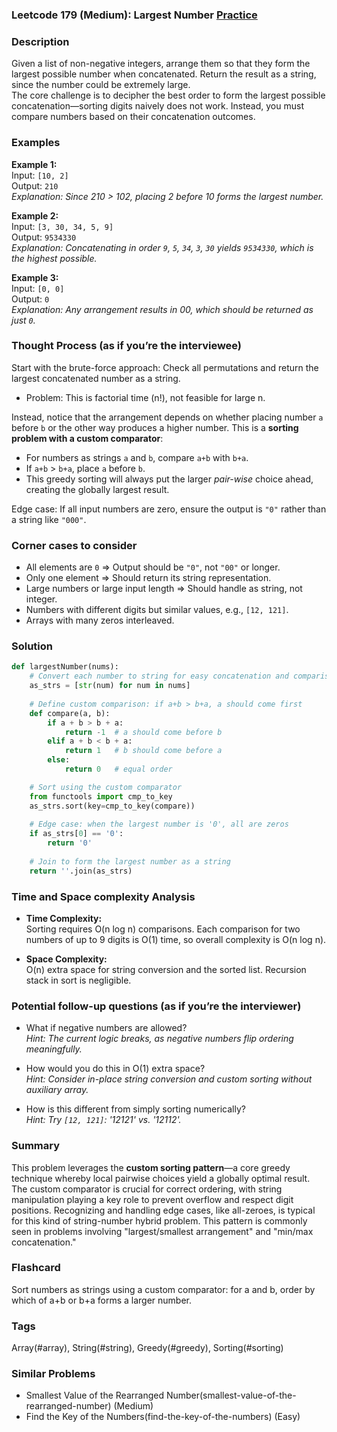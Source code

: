 ### Leetcode 179 (Medium): Largest Number [Practice](https://leetcode.com/problems/largest-number)

### Description  
Given a list of non-negative integers, arrange them so that they form the largest possible number when concatenated. Return the result as a string, since the number could be extremely large.  
The core challenge is to decipher the best order to form the largest possible concatenation—sorting digits naively does not work. Instead, you must compare numbers based on their concatenation outcomes.

### Examples  

**Example 1:**  
Input: `[10, 2]`  
Output: `210`  
*Explanation: Since 210 > 102, placing 2 before 10 forms the largest number.*

**Example 2:**  
Input: `[3, 30, 34, 5, 9]`  
Output: `9534330`  
*Explanation: Concatenating in order `9`, `5`, `34`, `3`, `30` yields `9534330`, which is the highest possible.*

**Example 3:**  
Input: `[0, 0]`  
Output: `0`  
*Explanation: Any arrangement results in 00, which should be returned as just `0`.*

### Thought Process (as if you’re the interviewee)  
Start with the brute-force approach: Check all permutations and return the largest concatenated number as a string.  
- Problem: This is factorial time (n!), not feasible for large n.

Instead, notice that the arrangement depends on whether placing number `a` before `b` or the other way produces a higher number. This is a **sorting problem with a custom comparator**:  
- For numbers as strings `a` and `b`, compare `a+b` with `b+a`.
- If `a+b` > `b+a`, place `a` before `b`.
- This greedy sorting will always put the larger *pair-wise* choice ahead, creating the globally largest result.

Edge case: If all input numbers are zero, ensure the output is `"0"` rather than a string like `"000"`.

### Corner cases to consider  
- All elements are `0` ⇒ Output should be `"0"`, not `"00"` or longer.  
- Only one element ⇒ Should return its string representation.
- Large numbers or large input length ⇒ Should handle as string, not integer.
- Numbers with different digits but similar values, e.g., `[12, 121]`.
- Arrays with many zeros interleaved.

### Solution

```python
def largestNumber(nums):
    # Convert each number to string for easy concatenation and comparison
    as_strs = [str(num) for num in nums]
    
    # Define custom comparison: if a+b > b+a, a should come first
    def compare(a, b):
        if a + b > b + a:
            return -1  # a should come before b
        elif a + b < b + a:
            return 1   # b should come before a
        else:
            return 0   # equal order

    # Sort using the custom comparator
    from functools import cmp_to_key
    as_strs.sort(key=cmp_to_key(compare))
    
    # Edge case: when the largest number is '0', all are zeros
    if as_strs[0] == '0':
        return '0'
    
    # Join to form the largest number as a string
    return ''.join(as_strs)
```

### Time and Space complexity Analysis  

- **Time Complexity:**  
  Sorting requires O(n log n) comparisons. Each comparison for two numbers of up to 9 digits is O(1) time, so overall complexity is O(n log n).
  
- **Space Complexity:**  
  O(n) extra space for string conversion and the sorted list. Recursion stack in sort is negligible.

### Potential follow-up questions (as if you’re the interviewer)  

- What if negative numbers are allowed?  
  *Hint: The current logic breaks, as negative numbers flip ordering meaningfully.*

- How would you do this in O(1) extra space?  
  *Hint: Consider in-place string conversion and custom sorting without auxiliary array.*

- How is this different from simply sorting numerically?  
  *Hint: Try `[12, 121]`: '12121' vs. '12112'.*

### Summary
This problem leverages the **custom sorting pattern**—a core greedy technique whereby local pairwise choices yield a globally optimal result. The custom comparator is crucial for correct ordering, with string manipulation playing a key role to prevent overflow and respect digit positions. Recognizing and handling edge cases, like all-zeroes, is typical for this kind of string-number hybrid problem. This pattern is commonly seen in problems involving "largest/smallest arrangement" and "min/max concatenation."


### Flashcard
Sort numbers as strings using a custom comparator: for a and b, order by which of a+b or b+a forms a larger number.

### Tags
Array(#array), String(#string), Greedy(#greedy), Sorting(#sorting)

### Similar Problems
- Smallest Value of the Rearranged Number(smallest-value-of-the-rearranged-number) (Medium)
- Find the Key of the Numbers(find-the-key-of-the-numbers) (Easy)